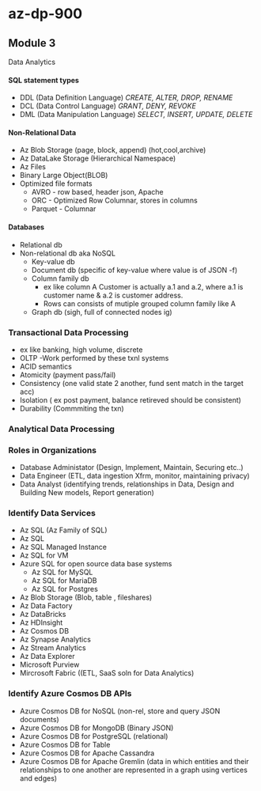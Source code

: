 # az-dp-900

## Module 3
Data Analytics


#### SQL statement types
+ DDL (Data Definition Language) *CREATE, ALTER, DROP, RENAME*
+ DCL (Data Control Language) *GRANT, DENY, REVOKE*
+ DML (Data Manipulation Language) *SELECT, INSERT, UPDATE, DELETE*

#### Non-Relational Data
+ Az Blob Storage (page, block, append) (hot,cool,archive)
+ Az DataLake Storage (Hierarchical Namespace)
+ Az Files
+ Binary Large Object(BLOB)
+ Optimized file formats
  + AVRO - row based, header json, Apache 
  + ORC - Optimized Row Columnar, stores in columns
  + Parquet - Columnar

#### Databases
+ Relational db
+ Non-relational db aka NoSQL
  + Key-value db
  + Document db (specific of key-value where value is of JSON -f)
  + Column family db
    + ex like column A Customer is actually a.1 and a.2, where a.1 is customer name & a.2 is customer address.
    + Rows can consists of mutiple grouped column family like A
  + Graph db (sigh, full of connected nodes ig)

### Transactional Data Processing
 + ex like banking, high volume, discrete
 + OLTP -Work performed by these txnl systems
  + ACID semantics
   + Atomicity (payment pass/fail)
   + Consistency (one valid state 2 another, fund sent match in the target acc)
   + Isolation ( ex post payment, balance retireved should be consistent)
   + Durability (Commmiting the txn)   

### Analytical Data Processing

### Roles in Organizations
+ Database Administator (Design, Implement, Maintain, Securing etc..)
+ Data Engineer (ETL, data ingestion Xfrm, monitor, maintaining privacy)
+ Data Analyst (identifying trends, relationships in Data, Design and Building New models, Report generation)

### Identify Data Services
+ Az SQL (Az Family of SQL)
 +  Az SQL
 +  Az SQL Managed Instance
 +  Az SQL for VM
+ Azure SQL for open source data base systems
  + Az SQL for MySQL
  + Az SQL for MariaDB
  + Az SQL for Postgres
+ Az Blob Storage (Blob, table , fileshares)
+ Az Data Factory
+ Az DataBricks
+ Az HDInsight
+ Az Cosmos DB
+ Az Synapse Analytics
+ Az Stream Analytics
+ Az Data Explorer
+ Microsoft Purview
+ Mircrosoft Fabric ((ETL, SaaS soln for Data Analytics)

### Identify Azure Cosmos DB APIs
+ Azure Cosmos DB for NoSQL (non-rel, store and query JSON documents)
+ Azure Cosmos DB for MongoDB (Binary JSON)
+ Azure Cosmos DB for PostgreSQL (relational)
+ Azure Cosmos DB for Table
+ Azure Cosmos DB for Apache Cassandra
+ Azure Cosmos DB for Apache Gremlin (data in which entities and their relationships to one another are represented in a graph using vertices and edges)


